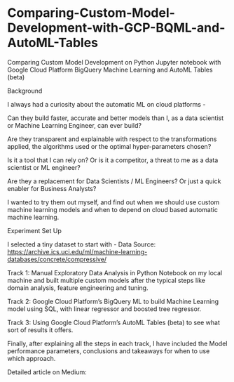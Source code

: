 # Comparing-Custom-Model-Development-with-GCP-BQML-and-AutoML-Tables
Comparing Custom Model Development on Python Jupyter notebook with Google Cloud Platform BigQuery Machine Learning and AutoML Tables (beta)

Background


I always had a curiosity about the automatic ML on cloud platforms - 

Can they build faster, accurate and better models than I, as a data scientist or Machine Learning Engineer, can ever build? 

Are they transparent and explainable with respect to the transformations applied, the algorithms used or the optimal hyper-parameters chosen? 

Is it a tool that I can rely on? Or is it a competitor, a threat to me as a data scientist or ML engineer?   

Are they a replacement for Data Scientists / ML Engineers? Or just a quick enabler for Business Analysts? 

I wanted to try them out myself, and find out when we should use custom machine learning models and when to depend on cloud based automatic machine learning. 



Experiment Set Up  

I selected a tiny dataset to start with - 
Data Source: https://archive.ics.uci.edu/ml/machine-learning-databases/concrete/compressive/

Track 1: Manual Exploratory Data Analysis in Python Notebook on my local machine and built multiple custom models after the typical steps like domain analysis, feature engineering and tuning. 

Track 2: Google Cloud Platform’s BigQuery ML to build Machine Learning model using SQL, with linear regressor and boosted tree regressor. 

Track 3: Using Google Cloud Platform’s AutoML Tables (beta) to see what sort of results it offers. 

Finally, after explaining all the steps in each track, I have included the Model performance parameters, conclusions and takeaways for when to use which approach. 




Detailed article on Medium: 



